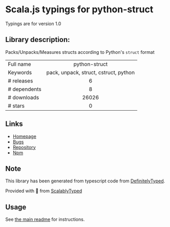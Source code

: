 
# Scala.js typings for python-struct

Typings are for version 1.0

## Library description:
Packs/Unpacks/Measures structs according to Python's `struct` format

|                    |                 |
| ------------------ | :-------------: |
| Full name          | python-struct |
| Keywords           | pack, unpack, struct, cstruct, python |
| # releases         | 6 |
| # dependents       | 8 |
| # downloads        | 26026 |
| # stars            | 0 |

## Links
- [Homepage](https://github.com/danielgindi/node-python-struct)
- [Bugs](https://github.com/danielgindi/node-python-struct/issues)
- [Repository](https://github.com/danielgindi/node-python-struct)
- [Npm](https://www.npmjs.com/package/python-struct)
    


## Note
This library has been generated from typescript code from [DefinitelyTyped](https://definitelytyped.org).

Provided with :purple_heart: from [ScalablyTyped](https://github.com/oyvindberg/ScalablyTyped)

## Usage
See [the main readme](../../readme.md) for instructions.


